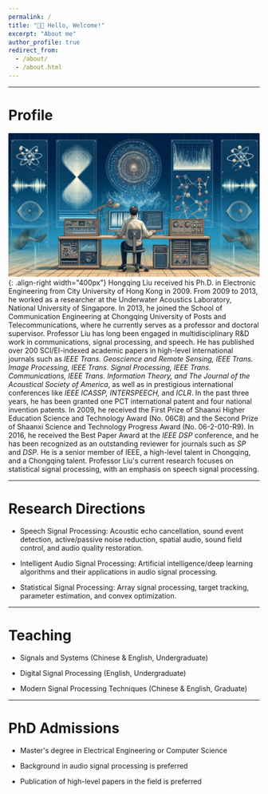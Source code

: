 ```yaml
---
permalink: /
title: "👋🏼 Hello, Welcome!"
excerpt: "About me"
author_profile: true
redirect_from: 
  - /about/
  - /about.html
---
```





---
# Profile 
![Illustration of combining vision and language modalities](/images/pp.png){: .align-right width="400px"}
Hongqing Liu received his Ph.D. in Electronic Engineering from City University of Hong Kong in 2009. From 2009 to 2013, he worked as a researcher at the Underwater Acoustics Laboratory, National University of Singapore. In 2013, he joined the School of Communication Engineering at Chongqing University of Posts and Telecommunications, where he currently serves as a professor and doctoral supervisor. Professor Liu has long been engaged in multidisciplinary R&D work in communications, signal processing, and speech. He has published over 200 SCI/EI-indexed academic papers in high-level international journals such as *IEEE Trans. Geoscience and Remote Sensing, IEEE Trans. Image Processing, IEEE Trans. Signal Processing, IEEE Trans. Communications, IEEE Trans. Information Theory, and The Journal of the Acoustical Society of America*, as well as in prestigious international conferences like *IEEE ICASSP, INTERSPEECH,* and *ICLR*. In the past three years, he has been granted one PCT international patent and four national invention patents. In 2009, he received the First Prize of Shaanxi Higher Education Science and Technology Award (No. 06C8) and the Second Prize of Shaanxi Science and Technology Progress Award (No. 06-2-010-R9). In 2016, he received the Best Paper Award at the *IEEE DSP* conference, and he has been recognized as an outstanding reviewer for journals such as *SP* and *DSP*. He is a senior member of IEEE, a high-level talent in Chongqing, and a Chongqing talent. Professor Liu's current research focuses on statistical signal processing, with an emphasis on speech signal processing. 

---
# Research Directions
    
  - Speech Signal Processing: Acoustic echo cancellation, sound event detection, active/passive noise reduction, spatial audio, sound field control, and audio quality restoration.
    
  - Intelligent Audio Signal Processing: Artificial intelligence/deep learning algorithms and their applications in audio signal processing.
    
  - Statistical Signal Processing: Array signal processing, target tracking, parameter estimation, and convex optimization. 
  
---
# Teaching 
    
  - Signals and Systems (Chinese & English, Undergraduate)
    
  - Digital Signal Processing (English, Undergraduate)
    
  - Modern Signal Processing Techniques (Chinese & English, Graduate) 
   
---
# PhD Admissions 

  - Master's degree in Electrical Engineering or Computer Science
    
  - Background in audio signal processing is preferred
    
  - Publication of high-level papers in the field is preferred


<script type="text/javascript" src="//rf.revolvermaps.com/0/0/7.js?i=5cm1mgsf1ku&amp;m=0&amp;c=ff0000&amp;cr1=ffffff&amp;sx=0" async="async"></script> 


